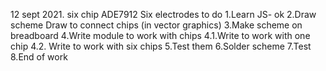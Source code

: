 12 sept 2021.
six chip ADE7912 
Six electrodes
to do
1.Learn JS- ok
2.Draw scheme Draw to connect chips (in vector graphics)
3.Make scheme on breadboard
4.Write module to work with chips
4.1.Write to work with one chip
4.2. Write to work with six chips
5.Test them
6.Solder scheme
7.Test 
8.End of work
